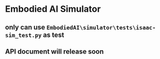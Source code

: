 # Embodied AI Simulator

## only can use `EmbodiedAI\simulator\tests\isaac-sim_test.py` as test

## API document will release soon
